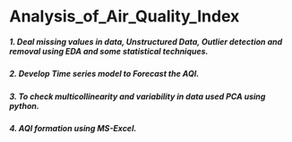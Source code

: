 # Analysis_of_Air_Quality_Index

##### 1. Deal missing values in data, Unstructured Data, Outlier detection and removal using EDA and some statistical techniques.
##### 2. Develop Time series model to Forecast the AQI.
##### 3. To check multicollinearity and variability in data used PCA using python.
##### 4. AQI formation using MS-Excel.
